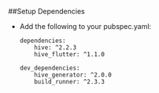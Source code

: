 ##Setup Dependencies

- Add the following to your pubspec.yaml:
  ```
  dependencies:
      hive: ^2.2.3
      hive_flutter: ^1.1.0
  
  dev_dependencies:
      hive_generator: ^2.0.0
      build_runner: ^2.3.3
  ```